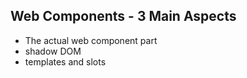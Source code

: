 


## Web Components - 3 Main Aspects

  - The actual web component part
  - shadow DOM
  - templates and slots
